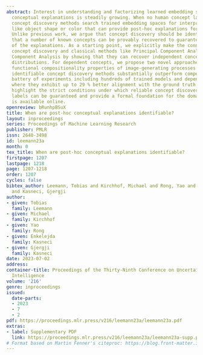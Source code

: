 ```yaml
---
abstract: Interest in understanding and factorizing learned embedding spaces through
  conceptual explanations is steadily growing. When no human concept labels are available,
  concept discovery methods search trained embedding spaces for interpretable concepts
  like object shape or color that can provide post-hoc explanations for decisions.
  Unlike previous work, we argue that concept discovery should be identifiable, meaning
  that a number of known concepts can be provably recovered to guarantee reliability
  of the explanations. As a starting point, we explicitly make the connection between
  concept discovery and classical methods like Principal Component Analysis and Independent
  Component Analysis by showing that they can recover independent concepts under non-Gaussian
  distributions. For dependent concepts, we propose two novel approaches that exploit
  functional compositionality properties of image-generating processes. Our provably
  identifiable concept discovery methods substantially outperform competitors on a
  battery of experiments including hundreds of trained models and dependent concepts,
  where they exhibit up to 29 % better alignment with the ground truth. Our results
  highlight the strict conditions under which reliable concept discovery without human
  labels can be guaranteed and provide a formal foundation for the domain. Our code
  is available online.
openreview: bRunhpBSuX
title: When are post-hoc conceptual explanations identifiable?
layout: inproceedings
series: Proceedings of Machine Learning Research
publisher: PMLR
issn: 2640-3498
id: leemann23a
month: 0
tex_title: When are post-hoc conceptual explanations identifiable?
firstpage: 1207
lastpage: 1218
page: 1207-1218
order: 1207
cycles: false
bibtex_author: Leemann, Tobias and Kirchhof, Michael and Rong, Yao and Kasneci, Enkelejda
  and Kasneci, Gjergji
author:
- given: Tobias
  family: Leemann
- given: Michael
  family: Kirchhof
- given: Yao
  family: Rong
- given: Enkelejda
  family: Kasneci
- given: Gjergji
  family: Kasneci
date: 2023-07-02
address:
container-title: Proceedings of the Thirty-Ninth Conference on Uncertainty in Artificial
  Intelligence
volume: '216'
genre: inproceedings
issued:
  date-parts:
  - 2023
  - 7
  - 2
pdf: https://proceedings.mlr.press/v216/leemann23a/leemann23a.pdf
extras:
- label: Supplementary PDF
  link: https://proceedings.mlr.press/v216/leemann23a/leemann23a-supp.pdf
# Format based on Martin Fenner's citeproc: https://blog.front-matter.io/posts/citeproc-yaml-for-bibliographies/
---
```

